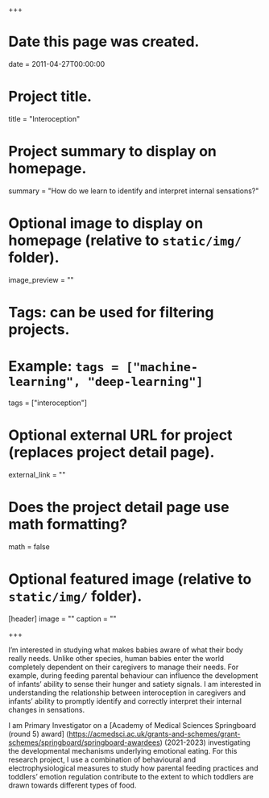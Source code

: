 +++
# Date this page was created.
date = 2011-04-27T00:00:00

# Project title.
title = "Interoception"

# Project summary to display on homepage.
summary = "How do we learn to identify and interpret internal sensations?"

# Optional image to display on homepage (relative to `static/img/` folder).
image_preview = ""

# Tags: can be used for filtering projects.
# Example: `tags = ["machine-learning", "deep-learning"]`
tags = ["interoception"]

# Optional external URL for project (replaces project detail page).
external_link = ""

# Does the project detail page use math formatting?
math = false

# Optional featured image (relative to `static/img/` folder).
[header]
image = ""
caption = ""

+++

I’m interested in studying what makes babies aware of what their body really needs. Unlike other species, human babies enter the world completely dependent on their caregivers to manage their needs. For example, during feeding parental behaviour can influence the development of infants’ ability to sense their hunger and satiety signals. I am interested in understanding the relationship between interoception in caregivers and infants’ ability to promptly identify and correctly interpret their internal changes in sensations.

I am Primary Investigator on a [Academy of Medical Sciences Springboard (round 5) award] (https://acmedsci.ac.uk/grants-and-schemes/grant-schemes/springboard/springboard-awardees) (2021-2023) investigating the developmental mechanisms underlying emotional eating. For this research project, I  use a combination of behavioural and electrophysiological measures to study how parental feeding practices and toddlers’ emotion regulation contribute to the extent to which toddlers are drawn towards different types of food.


